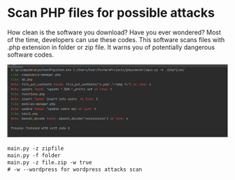 # Scan PHP files for possible attacks
How clean is the software you download? Have you ever wondered? Most of the time, developers can use these codes.
This software scans files with .php extension in folder or zip file. It warns you of potentially dangerous software codes.


![Scan virus](https://github.com/tolgatasci/scanphpvirus/blob/master/phpfiles/php-scan-attacks.png?raw=true)

    main.py -z zipfile
    main.py -f folder
    main.py -z file.zip -w true
    # -w --wordpress for wordpress attacks scan

